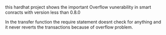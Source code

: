 this hardhat project shows the important Overflow vunerability in
smart conracts with version less than 0.8.0

In the transfer function the require statement doesnt check for 
anything and it never reverts the transactions because of overflow problem.




